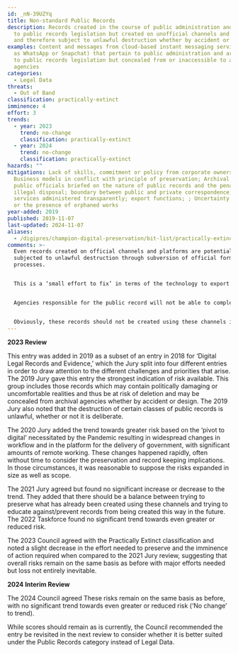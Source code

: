```yaml
---
id: _nN-39UZYq
title: Non-standard Public Records
description: Records created in the course of public administration and subject
  to public records legislation but created on unofficial channels and platforms
  and therefore subject to unlawful destruction whether by accident or design.
examples: Content and messages from cloud-based instant messaging services (such
  as WhatsApp or Snapchat) that pertain to public administration and are subject
  to public records legislation but concealed from or inaccessible to archival
  agencies
categories:
  - Legal Data
threats:
  - Out of Band
classification: practically-extinct
imminence: 4
effort: 3
trends:
  - year: 2023
    trend: no-change
    classification: practically-extinct
  - year: 2024
    trend: no-change
    classification: practically-extinct
hazards: ""
mitigations: Lack of skills, commitment or policy from corporate owners;
  Business models in conflict with principle of preservation; Archival pathway;
  public officials briefed on the nature of public records and the penalties for
  illegal disposal; boundary between public and private correspondence; cloud
  services administered transparently; export functions; ; Uncertainty over IPR
  or the presence of orphaned works
year-added: 2019
published: 2019-11-07
last-updated: 2024-11-07
aliases:
  - /digipres/champion-digital-preservation/bit-list/practically-extinct/bitlist-non-standard-public-records
comments: >-
  Even records created on official channels and platforms are potentially being
  subjected to unlawful destruction through subversion of official formal
  processes.


  This is a ‘small effort to fix’ in terms of the technology to export data. But loss seems likely unless there is stronger monitoring and enforcement of the policy around this.


  Agencies responsible for the public record will not be able to completely control their public servants' use of unofficial channels (but could tighten), so they need methods to obtain from unofficial channels. Very important for public accountability and transparency of the state.


  Obviously, these records should not be created using these channels in the first place. It is probably unlawful for those in public office. However, we know there has and always will be this kind of backdoor activity and pretty much always a scandal when it is revealed. The challenge is managing to collect it.
---
```

**2023 Review**

This entry was added in 2019 as a subset of an entry in 2018 for ‘Digital Legal Records and Evidence,’ which the Jury split into four different entries in order to draw attention to the different challenges and priorities that arise. The 2019 Jury gave this entry the strongest indication of risk available. This group includes those records which may contain politically damaging or uncomfortable realities and thus be at risk of deletion and may be concealed from archival agencies whether by accident or design. The 2019 Jury also noted that the destruction of certain classes of public records is unlawful, whether or not it is deliberate.

The 2020 Jury added the trend towards greater risk based on the ‘pivot to digital’ necessitated by the Pandemic resulting in widespread changes in workflow and in the platform for the delivery of government, with significant amounts of remote working. These changes happened rapidly, often without time to consider the preservation and record keeping implications. In those circumstances, it was reasonable to suppose the risks expanded in size as well as scope.

The 2021 Jury agreed but found no significant increase or decrease to the trend. They added that there should be a balance between trying to preserve what has already been created using these channels and trying to educate against/prevent records from being created this way in the future. The 2022 Taskforce found no significant trend towards even greater or reduced risk.

The 2023 Council agreed with the Practically Extinct classification and noted a slight decrease in the effort needed to preserve and the imminence of action required when compared to the 2021 Jury review, suggesting that overall risks remain on the same basis as before with major efforts needed but loss not entirely inevitable.

**2024 Interim Review**

The 2024 Council agreed These risks remain on the same basis as before, with no significant trend towards even greater or reduced risk (‘No change’ to trend).

While scores should remain as is currently, the Council recommended the entry be revisited in the next review to consider whether it is better suited under the Public Records category instead of Legal Data.
